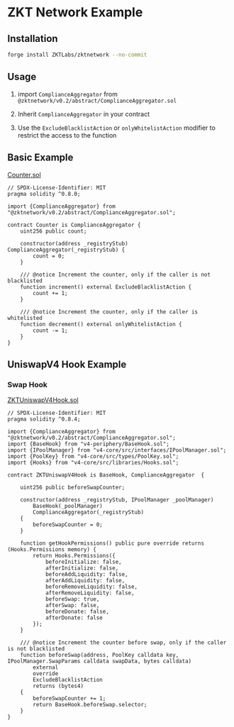 # ZKT Network Example

## Installation

```bash
forge install ZKTLabs/zktnetwork --no-commit
``` 

## Usage

1. import `ComplianceAggregator` from `@zktnetwork/v0.2/abstract/ComplianceAggregator.sol`

2. Inherit `ComplianceAggregator` in your contract

3. Use the `ExcludeBlacklistAction` or `onlyWhitelistAction` modifier to restrict the access to the function



## Basic Example

[Counter.sol](./src/Counter.sol)

```solidity
// SPDX-License-Identifier: MIT
pragma solidity ^0.8.0;

import {ComplianceAggregator} from "@zktnetwork/v0.2/abstract/ComplianceAggregator.sol";

contract Counter is ComplianceAggregator {
    uint256 public count;

    constructor(address _registryStub) ComplianceAggregator(_registryStub) {
        count = 0;
    }

    /// @notice Increment the counter, only if the caller is not blacklisted
    function increment() external ExcludeBlacklistAction {
        count += 1;
    }

    /// @notice Increment the counter, only if the caller is whitelisted
    function decrement() external onlyWhitelistAction {
        count -= 1;
    }
}
```

## UniswapV4 Hook Example

### Swap Hook

[ZKTUniswapV4Hook.sol](./src/ZKTUniswapV4Hook.sol)

```solidity
// SPDX-License-Identifier: MIT
pragma solidity ^0.8.4;

import {ComplianceAggregator} from "@zktnetwork/v0.2/abstract/ComplianceAggregator.sol";
import {BaseHook} from "v4-periphery/BaseHook.sol";
import {IPoolManager} from "v4-core/src/interfaces/IPoolManager.sol";
import {PoolKey} from "v4-core/src/types/PoolKey.sol";
import {Hooks} from "v4-core/src/libraries/Hooks.sol";

contract ZKTUniswapV4Hook is BaseHook, ComplianceAggregator  {

    uint256 public beforeSwapCounter;

    constructor(address _registryStub, IPoolManager _poolManager)
        BaseHook(_poolManager)
        ComplianceAggregator(_registryStub)
    {
        beforeSwapCounter = 0;
    }

    function getHookPermissions() public pure override returns (Hooks.Permissions memory) {
        return Hooks.Permissions({
            beforeInitialize: false,
            afterInitialize: false,
            beforeAddLiquidity: false,
            afterAddLiquidity: false,
            beforeRemoveLiquidity: false,
            afterRemoveLiquidity: false,
            beforeSwap: true,
            afterSwap: false,
            beforeDonate: false,
            afterDonate: false
        });
    }

    /// @notice Increment the counter before swap, only if the caller is not blacklisted 
    function beforeSwap(address, PoolKey calldata key, IPoolManager.SwapParams calldata swapData, bytes calldata)
        external
        override
        ExcludeBlacklistAction
        returns (bytes4)
    {
        beforeSwapCounter += 1;
        return BaseHook.beforeSwap.selector;
    }
}
```